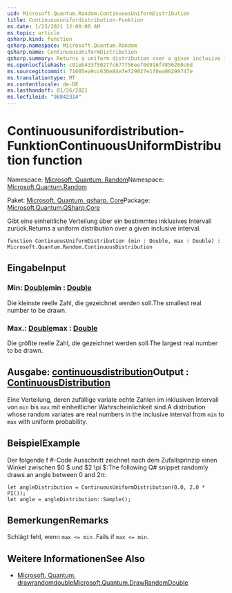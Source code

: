 ```yaml
---
uid: Microsoft.Quantum.Random.ContinuousUniformDistribution
title: Continuousunifordistribution-Funktion
ms.date: 1/23/2021 12:00:00 AM
ms.topic: article
qsharp.kind: function
qsharp.namespace: Microsoft.Quantum.Random
qsharp.name: ContinuousUniformDistribution
qsharp.summary: Returns a uniform distribution over a given inclusive interval.
ms.openlocfilehash: c81eb433f50277c677756ee70d916f4856260c6d
ms.sourcegitcommit: 71605ea9cc630e84e7ef29027e1f0ea06299747e
ms.translationtype: MT
ms.contentlocale: de-DE
ms.lasthandoff: 01/26/2021
ms.locfileid: "98842314"
---
```

# <a name="continuousuniformdistribution-function"></a><span data-ttu-id="86daf-102">Continuousunifordistribution-Funktion</span><span class="sxs-lookup"><span data-stu-id="86daf-102">ContinuousUniformDistribution function</span></span>

<span data-ttu-id="86daf-103">Namespace: [Microsoft. Quantum. Random](xref:Microsoft.Quantum.Random)</span><span class="sxs-lookup"><span data-stu-id="86daf-103">Namespace: [Microsoft.Quantum.Random](xref:Microsoft.Quantum.Random)</span></span>

<span data-ttu-id="86daf-104">Paket: [Microsoft. Quantum. qsharp. Core](https://nuget.org/packages/Microsoft.Quantum.QSharp.Core)</span><span class="sxs-lookup"><span data-stu-id="86daf-104">Package: [Microsoft.Quantum.QSharp.Core](https://nuget.org/packages/Microsoft.Quantum.QSharp.Core)</span></span>


<span data-ttu-id="86daf-105">Gibt eine einheitliche Verteilung über ein bestimmtes inklusives Intervall zurück.</span><span class="sxs-lookup"><span data-stu-id="86daf-105">Returns a uniform distribution over a given inclusive interval.</span></span>

```qsharp
function ContinuousUniformDistribution (min : Double, max : Double) : Microsoft.Quantum.Random.ContinuousDistribution
```


## <a name="input"></a><span data-ttu-id="86daf-106">Eingabe</span><span class="sxs-lookup"><span data-stu-id="86daf-106">Input</span></span>

### <a name="min--double"></a><span data-ttu-id="86daf-107">Min: [Double](xref:microsoft.quantum.lang-ref.double)</span><span class="sxs-lookup"><span data-stu-id="86daf-107">min : [Double](xref:microsoft.quantum.lang-ref.double)</span></span>

<span data-ttu-id="86daf-108">Die kleinste reelle Zahl, die gezeichnet werden soll.</span><span class="sxs-lookup"><span data-stu-id="86daf-108">The smallest real number to be drawn.</span></span>


### <a name="max--double"></a><span data-ttu-id="86daf-109">Max.: [Double](xref:microsoft.quantum.lang-ref.double)</span><span class="sxs-lookup"><span data-stu-id="86daf-109">max : [Double](xref:microsoft.quantum.lang-ref.double)</span></span>

<span data-ttu-id="86daf-110">Die größte reelle Zahl, die gezeichnet werden soll.</span><span class="sxs-lookup"><span data-stu-id="86daf-110">The largest real number to be drawn.</span></span>



## <a name="output--continuousdistribution"></a><span data-ttu-id="86daf-111">Ausgabe: [continuousdistribution](xref:Microsoft.Quantum.Random.ContinuousDistribution)</span><span class="sxs-lookup"><span data-stu-id="86daf-111">Output : [ContinuousDistribution](xref:Microsoft.Quantum.Random.ContinuousDistribution)</span></span>

<span data-ttu-id="86daf-112">Eine Verteilung, deren zufällige variate echte Zahlen im inklusiven Intervall von `min` bis `max` mit einheitlicher Wahrscheinlichkeit sind.</span><span class="sxs-lookup"><span data-stu-id="86daf-112">A distribution whose random variates are real numbers in the inclusive interval from `min` to `max` with uniform probability.</span></span>

## <a name="example"></a><span data-ttu-id="86daf-113">Beispiel</span><span class="sxs-lookup"><span data-stu-id="86daf-113">Example</span></span>

<span data-ttu-id="86daf-114">Der folgende f #-Code Ausschnitt zeichnet nach dem Zufallsprinzip einen Winkel zwischen $0 $ und $2 \pi $:</span><span class="sxs-lookup"><span data-stu-id="86daf-114">The following Q# snippet randomly draws an angle between $0$ and $2 \pi$:</span></span>

```qsharp
let angleDistribution = ContinuousUniformDistribution(0.0, 2.0 * PI());
let angle = angleDistribution::Sample();
```

## <a name="remarks"></a><span data-ttu-id="86daf-115">Bemerkungen</span><span class="sxs-lookup"><span data-stu-id="86daf-115">Remarks</span></span>

<span data-ttu-id="86daf-116">Schlägt fehl, wenn `max <= min` .</span><span class="sxs-lookup"><span data-stu-id="86daf-116">Fails if `max <= min`.</span></span>

## <a name="see-also"></a><span data-ttu-id="86daf-117">Weitere Informationen</span><span class="sxs-lookup"><span data-stu-id="86daf-117">See Also</span></span>

- [<span data-ttu-id="86daf-118">Microsoft. Quantum. drawrandomdouble</span><span class="sxs-lookup"><span data-stu-id="86daf-118">Microsoft.Quantum.DrawRandomDouble</span></span>](xref:Microsoft.Quantum.DrawRandomDouble)